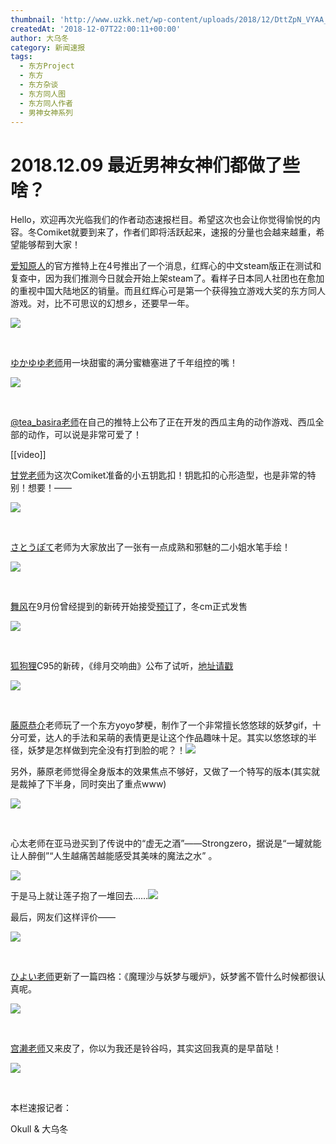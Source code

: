 ```yaml
---
thumbnail: 'http://www.uzkk.net/wp-content/uploads/2018/12/DttZpN_VYAA_Dcg-825x510.jpg'
createdAt: '2018-12-07T22:00:11+00:00'
author: 大乌冬
category: 新闻速报
tags:
  - 东方Project
  - 东方
  - 东方杂谈
  - 东方同人图
  - 东方同人作者
  - 男神女神系列
---
```


# 2018.12.09 最近男神女神们都做了些啥？

Hello，欢迎再次光临我们的作者动态速报栏目。希望这次也会让你觉得愉悦的内容。冬Comiket就要到来了，作者们即将活跃起来，速报的分量也会越来越重，希望能够帮到大家！

[爱知原人](https://twitter.com/Aichi_Genjin)的官方推特上在4号推出了一个消息，红辉心的中文steam版正在测试和复查中，因为我们推测今日就会开始上架steam了。看样子日本同人社团也在愈加的重视中国大陆地区的销量。而且红辉心可是第一个获得独立游戏大奖的东方同人游戏。对，比不可思议的幻想乡，还要早一年。

![](http://www.uzkk.net/wp-content/uploads/2018/12/DtfJAn-U4AAIgGx-1024x588.jpg)

 

[ゆかゆゆ老师](https://twitter.com/yukayuyubot)用一块甜蜜的满分蜜糖塞进了千年组控的嘴！

![](http://www.uzkk.net/wp-content/uploads/2018/12/DttZpN_VYAA_Dcg-1024x1024.jpg)

 

[@tea_basira老师](https://twitter.com/tea_basira)在自己的推特上公布了正在开发的西瓜主角的动作游戏、西瓜全部的动作，可以说是非常可爱了！

[[video]]
 

[甘党老师](http://www.uzkk.net/?p=704)为这次Comiket准备的小五钥匙扣！钥匙扣的心形造型，也是非常的特别！想要！——

![](http://www.uzkk.net/wp-content/uploads/2018/12/Dt0J3PUUUAII8sW-1024x756.jpg)

 

[さとうぽて](https://twitter.com/mrcosmoov)老师为大家放出了一张有一点成熟和邪魅的二小姐水笔手绘！

![](http://www.uzkk.net/wp-content/uploads/2018/12/asdfaa.jpg)

 

[舞风](https://twitter.com/maikaze_tokine)在9月份曾经提到的新砖开始接受[预订](https://www.melonbooks.co.jp/detail/detail.php?product_id=438391)了，冬cm正式发售

![](http://www.uzkk.net/wp-content/uploads/2018/12/DoBU7sdVsAA8U73-1024x903.jpg)

 

[狐狗狸](http://ochaphil.choitoippuku.com/index.html)C95的新砖，《绯月交响曲》公布了试听，[地址请戳](https://thwiki.cc/%E7%B7%8B%E6%9C%88%E7%B4%85%E9%9F%BF%E6%9B%B2)

![](http://www.uzkk.net/wp-content/uploads/2018/12/Dt0AjyRUwAAWMNe-1024x532.jpg)

 

[藤原恭介](https://twitter.com/KyosukeFujiwara)老师玩了一个东方yoyo梦梗，制作了一个非常擅长悠悠球的妖梦gif，十分可爱，达人的手法和呆萌的表情更是让这个作品趣味十足。其实以悠悠球的半径，妖梦是怎样做到完全没有打到脸的呢？！![](http://www.uzkk.net/wp-content/uploads/2018/12/yomu01.gif)

另外，藤原老师觉得全身版本的效果焦点不够好，又做了一个特写的版本(其实就是裁掉了下半身，同时突出了重点www)

![](http://www.uzkk.net/wp-content/uploads/2018/12/yomu02.gif)

 

心太老师在亚马逊买到了传说中的“虚无之酒”——Strongzero，据说是“一罐就能让人醉倒”“人生越痛苦越能感受其美味的魔法之水” 。

![](http://www.uzkk.net/wp-content/uploads/2018/12/001.png)

于是马上就让莲子抱了一堆回去……![](http://www.uzkk.net/wp-content/uploads/2018/12/002.png)

最后，网友们这样评价——

![](http://www.uzkk.net/wp-content/uploads/2018/12/003-1.png)

 

[ひよい老师](http://www.uzkk.net/?p=551)更新了一篇四格：《魔理沙与妖梦与暖炉》，妖梦酱不管什么时候都很认真呢。

![](http://www.uzkk.net/wp-content/uploads/2018/12/004.png)

 

[宫濑老师](http://www.uzkk.net/?p=785)又来皮了，你以为我还是铃谷吗，其实这回我真的是早苗哒！

![](http://www.uzkk.net/wp-content/uploads/2018/12/005.png)

 

本栏速报记者：

Okull & 大乌冬
